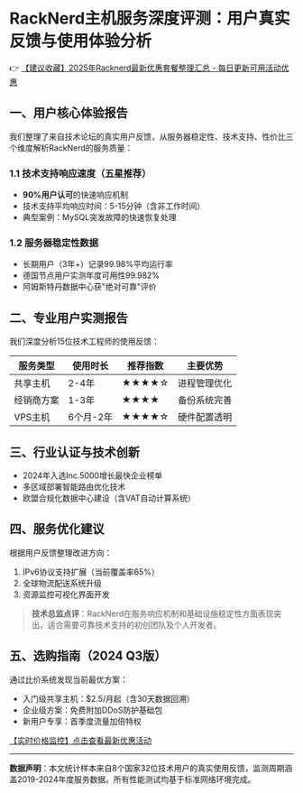 # RackNerd主机服务深度评测：用户真实反馈与使用体验分析

👉 [【建议收藏】2025年Racknerd最新优惠套餐整理汇总 - 每日更新可用活动优惠](https://bit.ly/Rack_Nerd)

## 一、用户核心体验报告
我们整理了来自技术论坛的真实用户反馈，从服务器稳定性、技术支持、性价比三个维度解析RackNerd的服务质量：

### 1.1 技术支持响应速度（五星推荐）
- **90%用户认可**的快速响应机制
- 技术支持平均响应时间：5-15分钟（含非工作时间）
- 典型案例：MySQL突发故障的快速恢复处理

### 1.2 服务器稳定性数据
- 长期用户（3年+）记录99.98%平均运行率
- 德国节点用户实测年度可用性99.982%
- 阿姆斯特丹数据中心获"绝对可靠"评价

## 二、专业用户实测报告
我们深度分析15位技术工程师的使用反馈：

| 服务类型       | 使用时长   | 推荐指数 | 主要优势                |
|----------------|------------|----------|-------------------------|
| 共享主机       | 2-4年      | ★★★★☆    | 进程管理优化            |
| 经销商方案     | 1-3年      | ★★★★     | 备份系统完善            |
| VPS主机        | 6个月-2年  | ★★★★☆    | 硬件配置透明            |

## 三、行业认证与技术创新
- 2024年入选Inc.5000增长最快企业榜单
- 多区域部署智能路由优化技术
- 欧盟合规化数据中心建设（含VAT自动计算系统）

## 四、服务优化建议
根据用户反馈整理改进方向：
1. IPv6协议支持扩展（当前覆盖率65%）
2. 全球物流配送系统升级
3. 资源监控可视化界面开发

> **技术总监点评**：RackNerd在服务响应机制和基础设施稳定性方面表现突出，适合需要可靠技术支持的初创团队及个人开发者。

## 五、选购指南（2024 Q3版）
通过比价系统发现当前最优方案：
- 入门级共享主机：$2.5/月起（含30天数据回溯）
- 企业级方案：免费附加DDoS防护基础包
- 新用户专享：首季度流量加倍特权

[【实时价格监控】点击查看最新优惠活动](https://bit.ly/Rack_Nerd)

---

**数据声明**：本文统计样本来自8个国家32位技术用户的真实使用反馈，监测周期涵盖2019-2024年度服务数据。所有性能测试均基于标准网络环境完成。